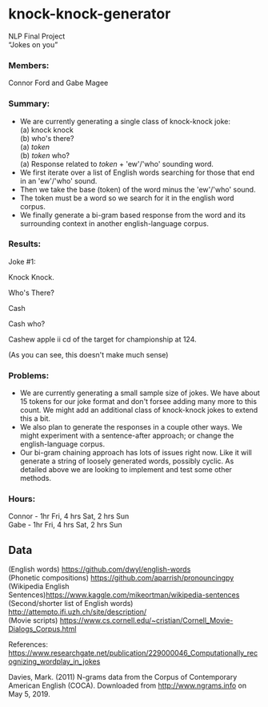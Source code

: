 # knock-knock-generator

NLP Final Project <br />
“Jokes on you”

### Members: <br />
Connor Ford and Gabe Magee

### Summary:
- We are currently generating a single class of knock-knock joke: <br />
(a) knock knock <br />
(b) who's there? <br />
(a) _token_ <br />
(b) _token_ who? <br />
(a) Response related to _token_ + 'ew'/'who' sounding word. <br />
- We first iterate over a list of English words searching for those that end in an 'ew'/'who' sound.
- Then we take the base (token) of the word minus the 'ew'/'who' sound.
- The token must be a word so we search for it in the english word corpus.
- We finally generate a bi-gram based response from the word and its surrounding context in another english-language corpus.

### Results:
Joke #1:

Knock Knock.

Who's There?

Cash

Cash who?

Cashew apple ii cd of the target for championship at 124.

(As you can see, this doesn't make much sense)

### Problems:
- We are currently generating a small sample size of jokes. We have about 15 tokens for our joke format and don't forsee adding many more to this count. We might add an additional class of knock-knock jokes to extend this a bit.
- We also plan to generate the responses in a couple other ways. We might experiment with a sentence-after approach; or change the english-language corpus.
- Our bi-gram chaining approach has lots of issues right now. Like it will generate a string of loosely generated words, possibly cyclic. As detailed above we are looking to implement and test some other methods.

### Hours: <br />
Connor - 1hr Fri, 4 hrs Sat, 2 hrs Sun <br />
Gabe - 1hr Fri, 4 hrs Sat, 2 hrs Sun



## Data
(English words) https://github.com/dwyl/english-words <br />
(Phonetic compositions) https://github.com/aparrish/pronouncingpy <br />
(Wikipedia English Sentences)https://www.kaggle.com/mikeortman/wikipedia-sentences<br />
(Second/shorter list of English words) http://attempto.ifi.uzh.ch/site/description/ <br />
(Movie scripts) https://www.cs.cornell.edu/~cristian/Cornell_Movie-Dialogs_Corpus.html


References:
https://www.researchgate.net/publication/229000046_Computationally_recognizing_wordplay_in_jokes

Davies, Mark. (2011) N-grams data from the Corpus of Contemporary American English (COCA). Downloaded from http://www.ngrams.info on May 5, 2019. 
